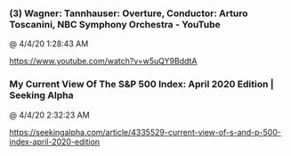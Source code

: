 ﻿

### (3) Wagner: Tannhauser: Overture, Conductor: Arturo Toscanini, NBC Symphony Orchestra - YouTube
@ 4/4/20 1:28:43 AM

https://www.youtube.com/watch?v=w5uQY9BddtA



### My Current View Of The S&P 500 Index: April 2020 Edition | Seeking Alpha
@ 4/4/20 2:32:23 AM

https://seekingalpha.com/article/4335529-current-view-of-s-and-p-500-index-april-2020-edition

